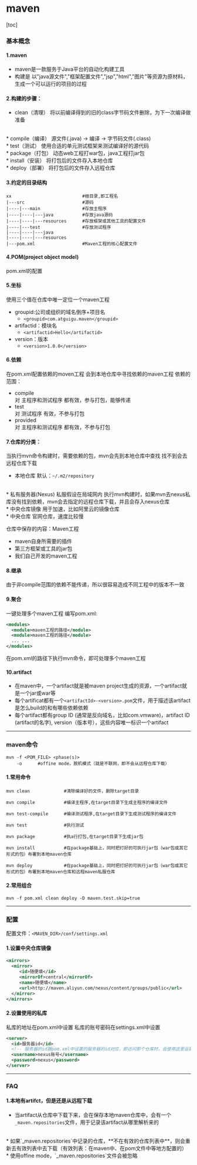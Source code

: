 # maven
[toc]
### 基本概念
#### 1.maven
* maven是一款服务于Java平台的自动化构建工具
* 构建是 以"java源文件","框架配置文件","jsp","html","图片"等资源为原材料，生成一个可以运行的项目的过程

#### 2.构建的步骤：
* clean（清理）
将以前编译得到的旧的class字节码文件删除，为下一次编译做准备
</br>
* compile（编译）
源文件(.java) -> 编译 -> 字节码文件(.class)
</br>
* test（测试）
使用合适的单元测试框架来测试编译好的源代码
</br>
* package（打包）
动态web工程打war包，java工程打jar包
</br>
* install（安装）
将打包后的文件存入本地仓库
</br>
* deploy（部署）
将打包后的文件存入远程仓库

#### 3.约定的目录结构
```shell
xx                           #根目录,即工程名
|---src                      #源码
|----|---main                #存放主程序
|----|----|---java           #存放java源码
|----|----|---resources      #存放框架或其他工具的配置文件
|----|---test                #存放测试程序
|----|----|---java              
|----|----|---resources
|---pom.xml                  #Maven工程的核心配置文件
```
#### 4.POM(project object model)
pom.xml的配置

#### 5.坐标
使用三个值在仓库中唯一定位一个maven工程
* groupid:公司或组织的域名倒序+项目名
  * `<groupid>com.atguigu.maven</groupid>`
* artifactid：模块名
  * `<artifactid>Hello</artifactid>`
* version：版本
  * `<version>1.0.0</version>`

#### 6.依赖
在pom.xml配置依赖的moven工程
会到本地仓库中寻找依赖的maven工程
依赖的范围：
  * compile        
  对 主程序和测试程序 都有效，参与打包，能够传递
  * test           
  对 测试程序 有效，不参与打包
  * provided       
  对 主程序和测试程序 都有效，不参与打包

#### 7.仓库的分类：
当执行mvn命令构建时，需要依赖的包，mvn会先到本地仓库中查找
找不到会去远程仓库下载
* 本地仓库
默认：`~/.m2/repository`
</br>
* 私有服务器(Nexus)
私服假设在局域网内
执行mvn构建时，如果mvn去nexus私库没有找到依赖，mvn会去指定的远程仓库下载，并且会存入nexus仓库
</br>
* 中央仓库镜像
用于加速，比如阿里云的镜像仓库
</br>
* 中央仓库
官网仓库，速度比较慢

仓库中保存的内容：Maven工程
* maven自身所需要的插件
* 第三方框架或工具的jar包
* 我们自己开发的maven工程  

#### 8.继承
由于非compile范围的依赖不能传递，所以很容易造成不同工程中的版本不一致

#### 9.聚合
一键处理多个maven工程
编写pom.xml:
```xml
<modules>
  <module>maven工程的路径</module>
  <module>maven工程的路径</module>
  ... ...
</modules>
```
在pom.xml的路径下执行mvn命令，即可处理多个maven工程

#### 10.artifact
* 在maven中，一个artifact就是被maven project生成的资源，一个artifact就是一个jar或war等
* 每个artificat都有一个`<artifactId>-<version>.pom`文件，用于描述该artifact是怎么build的和有哪些依赖依赖
* 每个artifact都有group ID (通常是反向域名，比如com.vmware)，artifact ID (artifact的名字), version（版本号），这些内容唯一标识一个artifact

***

### maven命令
```shell
mvn -f <POM_FILE> <phase(s)>
    -o      #offine mode，脱机模式（就是不联网，即不会从远程仓库下载）
```
#### 1.常用命令
```shell
mvn clean             #清除编译好的文件，删除target目录

mvn compile           #编译主程序,在target目录下生成主程序的编译文件

mvn test-compile      #编译测试程序,在target目录下生成测试程序的编译文件

mvn test              #执行测试

mvn package           #执a行打包,在target目录下生成jar包

mvn install           #在package基础上，同时把打好的可执行jar包（war包或其它形式的包）布署到本地maven仓库

mvn deploy            #在package基础上，同时把打好的可执行jar包（war包或其它形式的包）布署到本地maven仓库和远程maven私服仓库
```

#### 2.常用组合
```shell
mvn -f pom.xml clean deploy -D maven.test.skip=true
```

***

### 配置
配置文件：`<MAVEN_DIR>/conf/settings.xml`

#### 1.设置中央仓库镜像
```xml
<mirrors>
  <mirror>
     <id>随便填</id>
     <mirrorOf>central</mirrorOf>
     <name>随便填</name>
     <url>http://maven.aliyun.com/nexus/content/groups/public</url>
  </mirror>
</mirrors>
```

#### 2.设置使用的私库
私库的地址在pom.xml中设置
私库的账号密码在settings.xml中设置
```xml
<server>
  <id>服务器id</id>   
  <!-- 服务器的id跟pom.xml中设置的服务器的id对应，即访问那个仓库时，会使用这里设置的账号密码-->
  <username>nexus账号</username>
  <password>nexus</password>
</server>
```

***

### FAQ
#### 1.本地有artifct，但是还是从远程下载
* 当artifact从仓库中下载下来，会在保存本地maven仓库中，会有一个`_maven.repositories`文件，用于记录该artifact从哪里解析来的
</br>
* 如果`_maven.repositories`中记录的仓库，**不在有效的仓库列表中**，则会重新去有效列表中去下载（有效列表：在maven中、在pom文件中等地方配置的）
* 使用offine mode，`_maven.repositories`文件会被忽略
